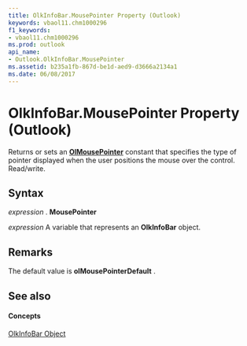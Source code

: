 ```yaml
---
title: OlkInfoBar.MousePointer Property (Outlook)
keywords: vbaol11.chm1000296
f1_keywords:
- vbaol11.chm1000296
ms.prod: outlook
api_name:
- Outlook.OlkInfoBar.MousePointer
ms.assetid: b235a1fb-867d-be1d-aed9-d3666a2134a1
ms.date: 06/08/2017
---
```



# OlkInfoBar.MousePointer Property (Outlook)

Returns or sets an **[OlMousePointer](olmousepointer-enumeration-outlook.md)** constant that specifies the type of pointer displayed when the user positions the mouse over the control. Read/write.


## Syntax

 _expression_ . **MousePointer**

 _expression_ A variable that represents an **OlkInfoBar** object.


## Remarks

The default value is **olMousePointerDefault** .


## See also


#### Concepts


[OlkInfoBar Object](olkinfobar-object-outlook.md)

